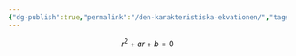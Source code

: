 ```yaml
---
{"dg-publish":true,"permalink":"/den-karakteristiska-ekvationen/","tags":["linjäralgebra","funktionsteori"]}
---
```


$$r^{2}+ar+b=0$$